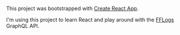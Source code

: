 This project was bootstrapped with [Create React App](https://github.com/facebook/create-react-app).

I'm using this project to learn React and play around with the [FFLogs](https://www.fflogs.com) GraphQL API.